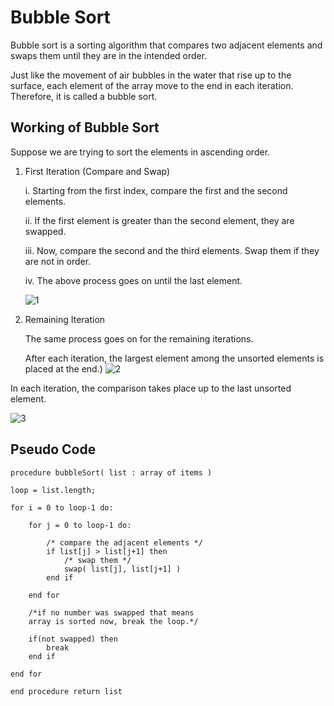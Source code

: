 # Bubble Sort

Bubble sort is a sorting algorithm that compares two adjacent elements and swaps them until they are in the intended order.

Just like the movement of air bubbles in the water that rise up to the surface, each element of the array move to the end in each iteration. Therefore, it is called a bubble sort.

## Working of Bubble Sort
Suppose we are trying to sort the elements in ascending order.

1. First Iteration (Compare and Swap)

    i. Starting from the first index, compare the first and the second elements.

    ii. If the first element is greater than the second element, they are swapped.

    iii. Now, compare the second and the third elements. Swap them if they are not in order.
    
    iv. The above process goes on until the last element.

    ![1](https://www.programiz.com/sites/tutorial2program/files/Bubble-sort-0.png)
    
2. Remaining Iteration

    The same process goes on for the remaining iterations.

    After each iteration, the largest element among the unsorted elements is placed at the end.)
    ![2](https://www.programiz.com/sites/tutorial2program/files/Bubble-sort-1.png)


In each iteration, the comparison takes place up to the last unsorted element.

![3](https://www.programiz.com/sites/tutorial2program/files/Bubble-sort-3.png)


## Pseudo Code
    procedure bubbleSort( list : array of items )

    loop = list.length;
    
    for i = 0 to loop-1 do:
            
        for j = 0 to loop-1 do:
        
            /* compare the adjacent elements */   
            if list[j] > list[j+1] then
                /* swap them */
                swap( list[j], list[j+1] )		 
            end if
            
        end for
        
        /*if no number was swapped that means 
        array is sorted now, break the loop.*/
        
        if(not swapped) then
            break
        end if
        
    end for
    
    end procedure return list
